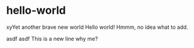 # hello-world
xyYet another brave new world
Hello world!
Hmmm, no idea what to add.

asdf asdf
This is a new line
why me?

